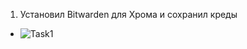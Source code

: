 1. Установил Bitwarden для Хрома и сохранил креды
  * ![Task1](https://github.com/Atlipoka/devops_netology/blob/main/ComputerNetwork/InfoSec/Lecture1/IS-task1.png)
